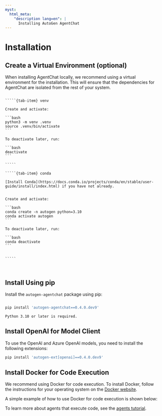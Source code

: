 ```yaml
---
myst:
  html_meta:
    "description lang=en": |
      Installing AutoGen AgentChat
---
```


# Installation

## Create a Virtual Environment (optional)

When installing AgentChat locally, we recommend using a virtual environment for the installation. This will ensure that the dependencies for AgentChat are isolated from the rest of your system.

``````{tab-set}

`````{tab-item} venv

Create and activate:

```bash
python3 -m venv .venv
source .venv/bin/activate
```

To deactivate later, run:

```bash
deactivate
```

`````

`````{tab-item} conda

[Install Conda](https://docs.conda.io/projects/conda/en/stable/user-guide/install/index.html) if you have not already.


Create and activate:

```bash
conda create -n autogen python=3.10
conda activate autogen
```

To deactivate later, run:

```bash
conda deactivate
```


`````



``````

## Install Using pip

Install the `autogen-agentchat` package using pip:

```bash

pip install 'autogen-agentchat==0.4.0.dev9'
```

```{note}
Python 3.10 or later is required.
```

## Install OpenAI for Model Client

To use the OpenAI and Azure OpenAI models, you need to install the following
extensions:

```bash
pip install 'autogen-ext[openai]==0.4.0.dev9'
```

## Install Docker for Code Execution

We recommend using Docker for code execution.
To install Docker, follow the instructions for your operating system on the [Docker website](https://docs.docker.com/get-docker/).

A simple example of how to use Docker for code execution is shown below:

<!-- ```{include} stocksnippet.md

``` -->

To learn more about agents that execute code, see the [agents tutorial](./tutorial/agents.ipynb).
